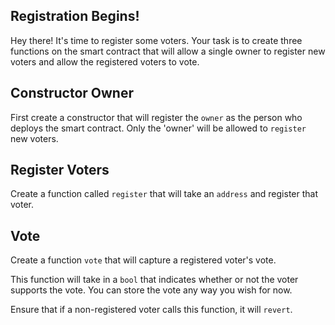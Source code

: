 ## Registration Begins!

Hey there! It's time to register some voters. Your task is to create three functions on the smart contract that will allow a single owner to register new voters and allow the registered voters to vote.

## Constructor Owner

First create a constructor that will register the `owner` as the person who deploys the smart contract. Only the 'owner' will be allowed to `register` new voters. 

## Register Voters 

Create a function called `register` that will take an `address` and register that voter.

## Vote 

Create a function `vote` that will capture a registered voter's vote. 

This function will take in a `bool` that indicates whether or not the voter supports the vote. You can store the vote any way you wish for now. 

Ensure that if a non-registered voter calls this function, it will `revert`. 